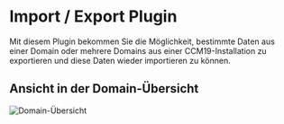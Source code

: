 # Import / Export Plugin

Mit diesem Plugin bekommen Sie die Möglichkeit, bestimmte Daten aus einer Domain oder mehrere Domains aus einer CCM19-Installation zu exportieren und diese Daten wieder importieren zu können.

## Ansicht in der Domain-Übersicht

![Domain-Übersicht](../assets/imex/übersicht_domain.png)

